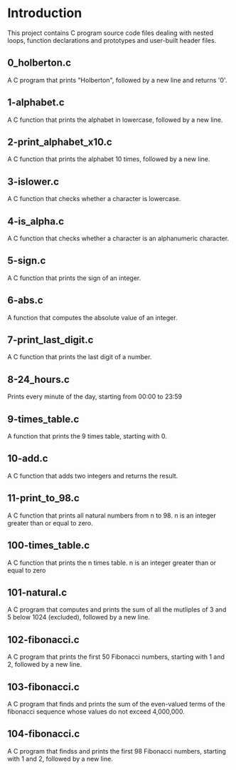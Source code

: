 # Introduction

This project contains C program source code files dealing with nested loops,
function declarations and prototypes and user-built header files.

## 0_holberton.c

A C program that prints "Holberton", followed by a new line and returns '0'.

## 1-alphabet.c

A C function that prints the alphabet in lowercase, followed by a new line.

## 2-print_alphabet_x10.c

A C function that prints the alphabet 10 times, followed by a new line.

## 3-islower.c

A C function that checks whether a character is lowercase.

## 4-is_alpha.c

A C function that checks whether a character is an alphanumeric character.

## 5-sign.c

A C function that prints the sign of an integer.

## 6-abs.c

A function that computes the absolute value of an integer.

## 7-print_last_digit.c

A C function that prints the last digit of a number.

## 8-24_hours.c

Prints every minute of the day, starting from 00:00 to 23:59

## 9-times_table.c

A function that prints the 9 times table, starting with 0.

## 10-add.c

A C function that adds two integers and returns the result.

## 11-print_to_98.c

A C function that prints all natural numbers from n to 98.
n is an integer greater than or equal to zero.

## 100-times_table.c

A C function that prints the n times table. n is an integer greater than or
equal to zero

## 101-natural.c

A C program that computes and prints the sum of all the mutliples of 3 and 5
below 1024 (excluded), followed by a new line.

## 102-fibonacci.c

A C program that prints the first 50 Fibonacci numbers, starting with 1 and 2,
followed by a new line.

## 103-fibonacci.c

A C program that finds and prints the sum of the even-valued terms of the
fibonacci sequence whose values do not exceed 4,000,000.

## 104-fibonacci.c

A C program that findss and prints the first 98 Fibonacci numbers, starting with
1 and 2, followed by a new line.
